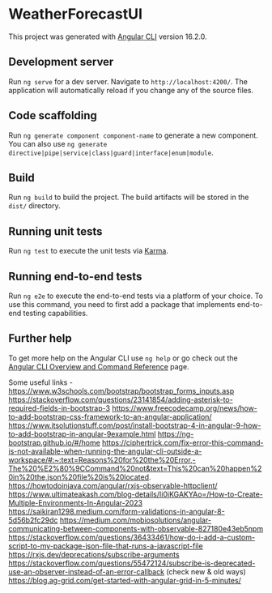 # WeatherForecastUI

This project was generated with [Angular CLI](https://github.com/angular/angular-cli) version 16.2.0.

## Development server

Run `ng serve` for a dev server. Navigate to `http://localhost:4200/`. The application will automatically reload if you change any of the source files.

## Code scaffolding

Run `ng generate component component-name` to generate a new component. You can also use `ng generate directive|pipe|service|class|guard|interface|enum|module`.

## Build

Run `ng build` to build the project. The build artifacts will be stored in the `dist/` directory.

## Running unit tests

Run `ng test` to execute the unit tests via [Karma](https://karma-runner.github.io).

## Running end-to-end tests

Run `ng e2e` to execute the end-to-end tests via a platform of your choice. To use this command, you need to first add a package that implements end-to-end testing capabilities.

## Further help

To get more help on the Angular CLI use `ng help` or go check out the [Angular CLI Overview and Command Reference](https://angular.io/cli) page.

Some useful links - 
https://www.w3schools.com/bootstrap/bootstrap_forms_inputs.asp
https://stackoverflow.com/questions/23141854/adding-asterisk-to-required-fields-in-bootstrap-3
https://www.freecodecamp.org/news/how-to-add-bootstrap-css-framework-to-an-angular-application/
https://www.itsolutionstuff.com/post/install-bootstrap-4-in-angular-9-how-to-add-bootstrap-in-angular-9example.html
https://ng-bootstrap.github.io/#/home
https://ciphertrick.com/fix-error-this-command-is-not-available-when-running-the-angular-cli-outside-a-workspace/#:~:text=Reasons%20for%20the%20Error,-The%20%E2%80%9CCommand%20not&text=This%20can%20happen%20in%20the,json%20file%20is%20located.
https://howtodoinjava.com/angular/rxjs-observable-httpclient/
https://www.ultimateakash.com/blog-details/Ii0jKGAKYAo=/How-to-Create-Multiple-Environments-In-Angular-2023
https://saikiran1298.medium.com/form-validations-in-angular-8-5d56b2fc29dc
https://medium.com/mobiosolutions/angular-communicating-between-components-with-observable-827180e43eb5npm 
https://stackoverflow.com/questions/36433461/how-do-i-add-a-custom-script-to-my-package-json-file-that-runs-a-javascript-file
https://rxjs.dev/deprecations/subscribe-arguments
https://stackoverflow.com/questions/55472124/subscribe-is-deprecated-use-an-observer-instead-of-an-error-callback (check new & old ways)
https://blog.ag-grid.com/get-started-with-angular-grid-in-5-minutes/

